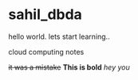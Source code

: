 # sahil_dbda
hello world. lets start learning..

cloud computing notes

~~it was a mistake~~ 
**This is bold** 
*hey you*
